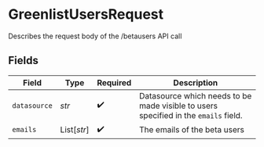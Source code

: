 # GreenlistUsersRequest

Describes the request body of the /betausers API call


## Fields

| Field                                                                               | Type                                                                                | Required                                                                            | Description                                                                         |
| ----------------------------------------------------------------------------------- | ----------------------------------------------------------------------------------- | ----------------------------------------------------------------------------------- | ----------------------------------------------------------------------------------- |
| `datasource`                                                                        | *str*                                                                               | :heavy_check_mark:                                                                  | Datasource which needs to be made visible to users specified in the `emails` field. |
| `emails`                                                                            | List[*str*]                                                                         | :heavy_check_mark:                                                                  | The emails of the beta users                                                        |